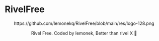 # RivelFree

<p align="center">https://github.com/lemonekq/RivelFree/blob/main/res/logo-128.png</p>

<p align="center">Rivel Free. Coded by lemonek, Better than rivel X 🤡</p>

